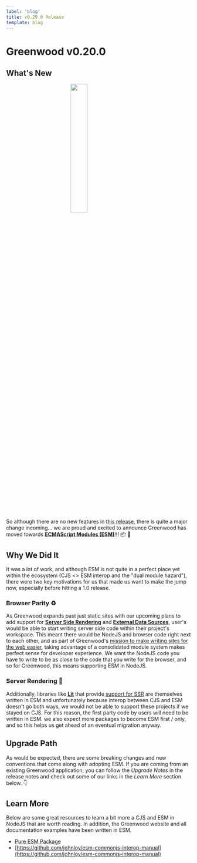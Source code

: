 ```yaml
---
label: 'blog'
title: v0.20.0 Release
template: blog
---
```


# Greenwood v0.20.0

## What's New

<img src="/assets/nodejs.png" style="display: block; width: 30%; margin: 0 auto;"/>

So although there are no new features in [this release](https://github.com/ProjectEvergreen/greenwood/releases/tag/v0.20.0), there is quite a major change incoming... we are proud and excited to announce Greenwood has moved towards [**ECMAScript Modules (ESM)**](https://nodejs.org/api/esm.html)!!!  📦 🥳


## Why We Did It
It was a lot of work, and although ESM is not quite in a perfect place yet within the ecosystem (CJS <> ESM interop and the "dual module hazard"), there were two key motivations for us that made us want to make the jump now, especially before hitting a 1.0 release.

### Browser Parity ♻️
As Greenwood expands past just static sites with our upcoming plans to add support for [**Server Side Rendering**](https://github.com/ProjectEvergreen/greenwood/issues/708) and [**External Data Sources**](https://github.com/ProjectEvergreen/greenwood/issues/21), user's would be able to start writing server side code within their project's workspace.  This meant there would be NodeJS and browser code right next to each other, and as part of Greenwood's [mission to make writing sites for the web easier](/about/), taking advantage of a consolidated module system makes perfect sense for developer experience.  We want the NodeJS code you have to write to be as close to the code that you write for the browser, and so for Greenwood, this means supporting ESM in NodeJS.

### Server Rendering 🚀
Additionally, libraries like [**Lit**](https://lit.dev/) that provide [support for SSR](https://github.com/lit/lit/tree/main/packages/labs/ssr) are themselves written in ESM and unfortunately because interop between CJS and ESM doesn't go both ways, we would not be able to support these projects if we stayed on CJS.  For this reason, the first party code by users will need to be written in ESM.  we also expect more packages to become ESM first / only, and so this helps us get ahead of an eventual migration anyway.


## Upgrade Path
As would be expected, there are some breaking changes and new conventions that come along with adopting ESM.  If you are coming from an existing Greenwood application, you can follow the _Upgrade Notes_ in the release notes and check out some of our links in the _Learn More_ section below. 👇


## Learn More
Below are some great resources to learn a bit more a CJS and ESM in NodeJS that are worth reading.  In addition, the Greenwood website and all documentation examples have been written in ESM.

- [Pure ESM Package](https://gist.github.com/sindresorhus/a39789f98801d908bbc7ff3ecc99d99c)
- [https://github.com/johnloy/esm-commonjs-interop-manual](https://github.com/johnloy/esm-commonjs-interop-manual)